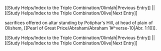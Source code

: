 [[Study Helps/Index to the Triple Combination/Olimlah|Previous Entry]]  ||  [[Study Helps/Index to the Triple Combination/Olive|Next Entry]]

 sacrifices offered on altar standing by Potiphar's Hill, at head of plain of Olishem, [[Pearl of Great Price/Abraham/Abraham 1#^verse-10|Abr. 1:10]].

[[Study Helps/Index to the Triple Combination/Olimlah|Previous Entry]]  ||  [[Study Helps/Index to the Triple Combination/Olive|Next Entry]]